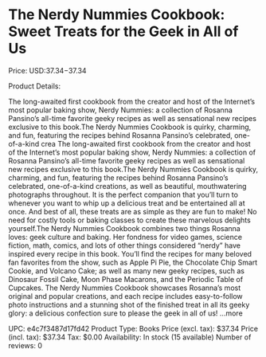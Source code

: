 # The Nerdy Nummies Cookbook: Sweet Treats for the Geek in All of Us

Price: USD:$37.34-$37.34

Product Details:

The long-awaited first cookbook from the creator and host of the Internet’s most popular baking show, Nerdy Nummies: a collection of Rosanna Pansino’s all-time favorite geeky recipes as well as sensational new recipes exclusive to this book.The Nerdy Nummies Cookbook is quirky, charming, and fun, featuring the recipes behind Rosanna Pansino’s celebrated, one-of-a-kind crea The long-awaited first cookbook from the creator and host of the Internet’s most popular baking show, Nerdy Nummies: a collection of Rosanna Pansino’s all-time favorite geeky recipes as well as sensational new recipes exclusive to this book.The Nerdy Nummies Cookbook is quirky, charming, and fun, featuring the recipes behind Rosanna Pansino’s celebrated, one-of-a-kind creations, as well as beautiful, mouthwatering photographs throughout. It is the perfect companion that you’ll turn to whenever you want to whip up a delicious treat and be entertained all at once. And best of all, these treats are as simple as they are fun to make! No need for costly tools or baking classes to create these marvelous delights yourself.The Nerdy Nummies Cookbook combines two things Rosanna loves: geek culture and baking. Her fondness for video games, science fiction, math, comics, and lots of other things considered “nerdy” have inspired every recipe in this book. You’ll find the recipes for many beloved fan favorites from the show, such as Apple Pi Pie, the Chocolate Chip Smart Cookie, and Volcano Cake; as well as many new geeky recipes, such as Dinosaur Fossil Cake, Moon Phase Macarons, and the Periodic Table of Cupcakes. The Nerdy Nummies Cookbook showcases Rosanna’s most original and popular creations, and each recipe includes easy-to-follow photo instructions and a stunning shot of the finished treat in all its geeky glory: a delicious confection sure to please the geek in all of us! ...more

UPC: e4c7f3487d17fd42
Product Type: Books
Price (excl. tax): $37.34
Price (incl. tax): $37.34
Tax: $0.00
Availability: In stock (15 available)
Number of reviews: 0